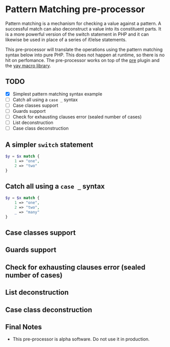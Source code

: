 Pattern Matching pre-processor
==============================

Pattern matching is a mechanism for checking a value against a pattern. A successful match can also deconstruct a value into its constituent parts. It is a more powerful version of the switch statement in PHP and it can likewise be used in place of a series of if/else statements.

This pre-processor will translate the operations using the pattern matching syntax below into pure PHP. This does not happen at runtime, so there is no hit on perfomance. The pre-processor works on top of the [pre](https://github.com/preprocess/pre-plugin) plugin and the [yay macro library](https://github.com/marcioAlmada/yay). 

TODO
----

 - [x] Simplest pattern matching syntax example
 - [ ] Catch all using a `case _` syntax
 - [ ] Case classes support
 - [ ] Guards support
 - [ ] Check for exhausting clauses error (sealed number of cases)
 - [ ] List deconstruction
 - [ ] Case class deconstruction

A simpler `switch` statement
----------------------------

```php
$y = $x match {
    1 => "one",
    2 => "two"
}
```

Catch all using a `case _` syntax
---------------------------------

```php
$y = $x match {
    1 => "one",
    2 => "two",
    _ => "many"
}
```

Case classes support
--------------------

Guards support
--------------

Check for exhausting clauses error (sealed number of cases)
-----------------------------------------------------------

List deconstruction
-------------------

Case class deconstruction
-------------------------


Final Notes
-----------
 - This pre-processor is alpha software. Do not use it in production.